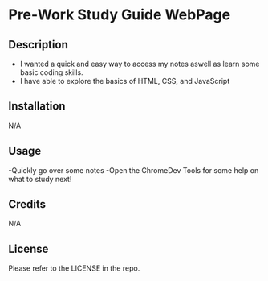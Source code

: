 # Pre-Work Study Guide WebPage

## Description

- I wanted a quick and easy way to access my notes aswell as learn some basic coding skills.
- I have able to explore the basics of HTML, CSS, and JavaScript

## Installation

N/A

## Usage

-Quickly go over some notes
-Open the ChromeDev Tools for some help on what to study next!

## Credits

N/A

## License

Please refer to the LICENSE in the repo.

